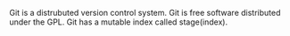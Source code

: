 Git is a distrubuted version control system.
Git is free software distributed under the GPL.
Git has a mutable index called stage(index).